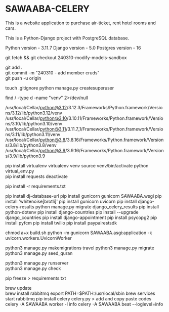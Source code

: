 # SAWAABA-CELERY

This is a website application to purchase air-ticket, rent hotel rooms and cars.

This is a Python-Django project with PostgreSQL database.

Python version - 3.11.7
Django version - 5.0
Postgres version - 16

git fetch && git checkout 240310-modify-models-sandbox

git add .        
git commit -m "240310 - add member cruds"   
git push -u origin  

touch .gitignore 
python manage.py createsuperuser

find / -type d -name "venv" 2>/dev/null

/usr/local/Cellar/python@3.12/3.12.3/Frameworks/Python.framework/Versions/3.12/lib/python3.12/venv
/usr/local/Cellar/python@3.10/3.10.11/Frameworks/Python.framework/Versions/3.10/lib/python3.10/venv
/usr/local/Cellar/python@3.11/3.11.7_1/Frameworks/Python.framework/Versions/3.11/lib/python3.11/venv
/usr/local/Cellar/python@3.8/3.8.16/Frameworks/Python.framework/Versions/3.8/lib/python3.8/venv
/usr/local/Cellar/python@3.9/3.9.16/Frameworks/Python.framework/Versions/3.9/lib/python3.9


pip install virtualenv
virtualenv venv
source venv/bin/activate
python virtual_env.py   
pip install requests
deactivate

pip install -r requirements.txt

pip install dj-database-url
pip install gunicorn
gunicorn SAWAABA.wsgi
pip install 'whitenoise[brotli]'
pip install gunicorn uvicorn
pip install django-celery-results
python manage.py migrate django_celery_results
pip install python-dotenv
pip install django-countries
pip install --upgrade django_countries
pip install django-appointment
pip install psycopg2
pip install pyfcm
pip install twilio
pip install paypalrestsdk




chmod a+x build.sh
python -m gunicorn SAWAABA.asgi:application -k uvicorn.workers.UvicornWorker

python3 manage.py makemigrations travel
python3 manage.py migrate 
python3 manage.py seed_quran

python3 manage.py runserver              
python3 manage.py check

pip freeze > requirements.txt

brew update  
brew install rabbitmq 
export PATH=$PATH:/usr/local/sbin
brew services start rabbitmq
pip install celery
celery.py > add and copy paste codes
celery -A SAWAABA worker -l info
celery -A SAWAABA beat --loglevel=info


<!-- https://docs.render.com/deploy-django -->
<!-- https://www.youtube.com/watch?v=wczWm8j4v9w -->
<!-- pip install celery -->
<!-- brew install rabbitmq -->
<!-- brew reinstall rabbitmq  -->
<!-- brew services list -->
<!-- brew services info rabbitmq -->
<!-- rabbitmq-server start -->
<!-- brew services stop rabbitmq -->
<!-- brew services disable rabbitmq -->
<!-- brew services start rabbitmq -->
<!-- brew services restart rabbitmq -->
<!-- celery -A SAWAABA worker --loglevel=info -->
<!-- celery -A SAWAABA beat --loglevel=info -->

<!-- pip install django-scheduler -->
<!-- pip freeze -->
<!-- python manage.py makemigrations -->
<!-- python3.11 manage.py migrate schedule -->
<!-- https://django-scheduler.readthedocs.io/en/latest/install.html -->


<!-- pip install django-appointment -->
<!-- http://127.0.0.1:8000/appointment/app-admin/appointments/ -->
<!-- https://pypi.org/project/django-appointment/ -->
<!-- https://github.com/adamspd/django-appointment/blob/main/docs/explanation.md -->

<!-- pip install twilio -->

<!-- source /home/pftit276/virtualenv/sawaaba/travel/templates/travel/3.11/bin/activate && cd /home/pftit276/sawaaba/travel/templates/travel -->
